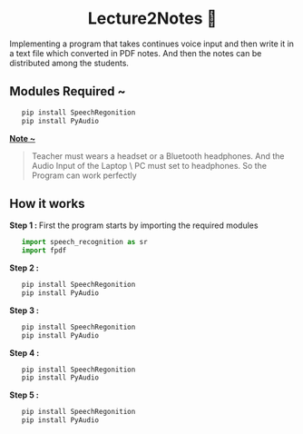 <h1 align="center"> Lecture2Notes 📑</h1>

<p> Implementing a program that takes continues voice input and then write it in a text file which converted in
PDF notes. And then the notes can be distributed among the students.</p>

<h2> Modules Required ~ </h2>


  ```sh
     pip install SpeechRegonition
     pip install PyAudio
 ```

<p><b><a href="#">Note ~ </a></b>

> Teacher must wears a headset or a Bluetooth headphones. And the Audio Input of the Laptop \ PC must set to headphones. So the Program can work perfectly</p>

<h2> How it works </h2>

<p><b>Step 1 : </b> First the program starts by importing the required modules</p>

  ```py
     import speech_recognition as sr
     import fpdf
 ```


<p><b>Step 2 : </b> </p>

  ```py
     pip install SpeechRegonition
     pip install PyAudio
 ```


<p><b>Step 3 : </b> </p>

  ```py
     pip install SpeechRegonition
     pip install PyAudio
 ```



<p><b>Step 4 : </b> </p>

  ```py
     pip install SpeechRegonition
     pip install PyAudio
 ```


<p><b>Step 5 : </b> </p>

  ```py
     pip install SpeechRegonition
     pip install PyAudio
 ```


